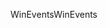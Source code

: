 <span data-ttu-id="ddcfc-101">WinEvents</span><span class="sxs-lookup"><span data-stu-id="ddcfc-101">WinEvents</span></span>
